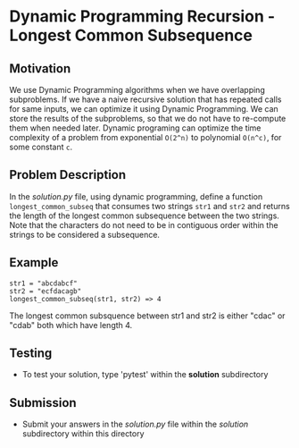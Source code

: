 # Dynamic Programming Recursion - Longest Common Subsequence

## Motivation
We use Dynamic Programming algorithms when we have overlapping subproblems. If we have a naive recursive solution that has repeated calls for same inputs, we can optimize it using Dynamic Programming. We can store the results of the subproblems, so that we do not have to re-compute them when needed later.
Dynamic programing can optimize the time complexity of a problem from exponential `O(2^n)` to polynomial `O(n^c)`, for some constant `c`.

## Problem Description
In the *solution.py* file, using dynamic programming, define a function `longest_common_subseq` that consumes two strings `str1` and `str2` and returns the length of the longest common subsequence between the two strings. Note that the characters do not need to be in contiguous order within the strings to be considered a subsequence.

## Example
```
str1 = "abcdabcf"
str2 = "ecfdacagb"
longest_common_subseq(str1, str2) => 4
```
The longest common subsquence between str1 and str2 is either "cdac" or "cdab" both which have length 4.

## Testing
* To test your solution, type 'pytest' within the **solution** subdirectory

## Submission
* Submit your answers in the *solution.py* file within the *solution* subdirectory within this directory